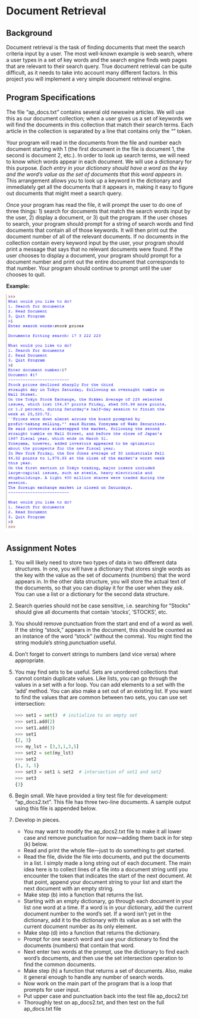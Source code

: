 # Document Retrieval

## Background
Document retrieval is the task of finding documents that meet the search criteria input by a user.  The most well-known example is web search, where a user types in a set of key words and the search engine finds web pages that are relevant to their search query.  True document retrieval can be quite difficult, as it needs to take into account many different factors.  In this project you will implement a very simple document retrieval engine.

## Program Specifications
The file “ap_docs.txt” contains several old newswire articles. We will use this as our document collection; when a user gives us a set of keywords we will find the documents in this collection that match their search terms. Each article in the collection is separated by a line that contains only the “<NEW DOCUMENT>” token.  

Your program will read in the documents from the file and number each document starting with 1 (the first document in the file is document 1, the second is document 2, etc.).  In order to look up search terms, we will need to know which words appear in each document. We will use a dictionary for this purpose. *Each entry in your dictionary should have a word as the key and the word’s value as the set of documents that this word appears in*. This arrangement allows you to look up a keyword in the dictionary and immediately get all the documents that it appears in, making it easy to figure out documents that might meet a search query.

Once your program has read the file, it will prompt the user to do one of three things: 1) search for documents that match the search words input by the user, 2) display a document, or 3) quit the program.  If the user choses to search, your program should prompt for a string of search words and find documents that contain all of those keywords. It will then print out the document number of all of the relevant documents. If no documents in the collection contain every keyword input by the user, your program should print a message that says that no relevant documents were found.  If the user chooses to display a document, your program should prompt for a document number and print out the entire document that corresponds to that number. Your program should continue to prompt until the user chooses to quit. 

**Example:**

![](./image1.png)

## Assignment Notes

1. You will likely need to store two types of data in two different data structures.  In one, you will have a dictionary that stores single words as the key with the value as the set of documents (numbers) that the word appears in. In the other data structure, you will store the actual text of the documents, so that you can display it for the user when they ask.  You can use a list or a dictionary for the second data structure.
2. Search queries should not be case sensitive, i.e. searching for “Stocks” should give all documents that contain ‘stocks’, ‘STOCKS’, etc.
3. You should remove punctuation from the start and end of a word as well. If the string “stock,” appears in the document, this should be counted as an instance of the word “stock” (without the comma).  You might find the string module’s string.punctuation useful.
4. Don’t forget to convert strings to numbers (and vice versa) where appropriate.
5. You may find sets to be useful.  Sets are unordered collections that cannot contain duplicate values. Like lists, you can go through the values in a set with a for loop.  You can add elements to a set with the ‘add’ method. You can also make a set out of an existing list. If you want to find the values that are common between two sets, you can use set intersection:

    ```python
    >>> set1 = set()  # initialize to an empty set
    >>> set1.add(2)
    >>> set1.add(3)
    >>> set1
    {2, 3}
    >>> my_lst = [3,3,1,3,5]
    >>> set2 = set(my_lst)
    >>> set2
    {1, 3, 5}
    >>> set3 = set1 & set2  # intersection of set1 and set2
    >>> set3
    {3}
    ```
6. Begin small.  We have provided a tiny test file for development: “ap_docs2.txt”.  This file has three two-line documents.  A sample output using this file is appended below.

7. Develop in pieces.

    - You may want to modify the ap_docs2.txt file to make it all lower case and remove punctuation for now—adding them back in for step (k) below.
    - Read and print the whole file—just to do something to get started.
    - Read the file, divide the file into documents, and put the documents in a list.  I simply made a long string out of each document.  The main idea here is to collect lines of a file into a document string until you encounter the token that indicates the start of the next document.  At that point, append your document string to your list and start the next document with an empty string.
    - Make step (b) into a function that returns the list.
    - Starting with an empty dictionary, go through each document in your list one word at a time.  If a word is in your dictionary, add the current document number to the word’s set.  If a word isn’t yet in the dictionary, add it to the dictionary with its value as a set with the current document number as its only element.
    - Make step (d) into a function that returns the dictionary.
    - Prompt for one search word and use your dictionary to find the documents (numbers) that contain that word.
    - Next enter two words at the prompt, use the dictionary to find each word’s documents, and then use the set intersection operation to find the common documents.
    - Make step (h) a function that returns a set of documents.  Also, make it general enough to handle any number of search words.
    - Now work on the main part of the program that is a loop that prompts for user input.
    - Put upper case and punctuation back into the test file ap_docs2.txt
    - Thoroughly test on ap_docs2.txt, and then test on the full ap_docs.txt file
